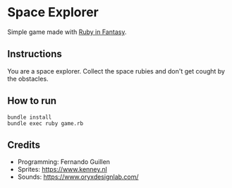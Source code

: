 # Space Explorer

Simple game made with [Ruby in Fantasy](https://github.com/fguillen/fantasy).

## Instructions

You are a space explorer. Collect the space rubies and don't get cought by the obstacles.

## How to run

    bundle install
    bundle exec ruby game.rb

## Credits

- Programming: Fernando Guillen
- Sprites: https://www.kenney.nl
- Sounds: https://www.oryxdesignlab.com/
